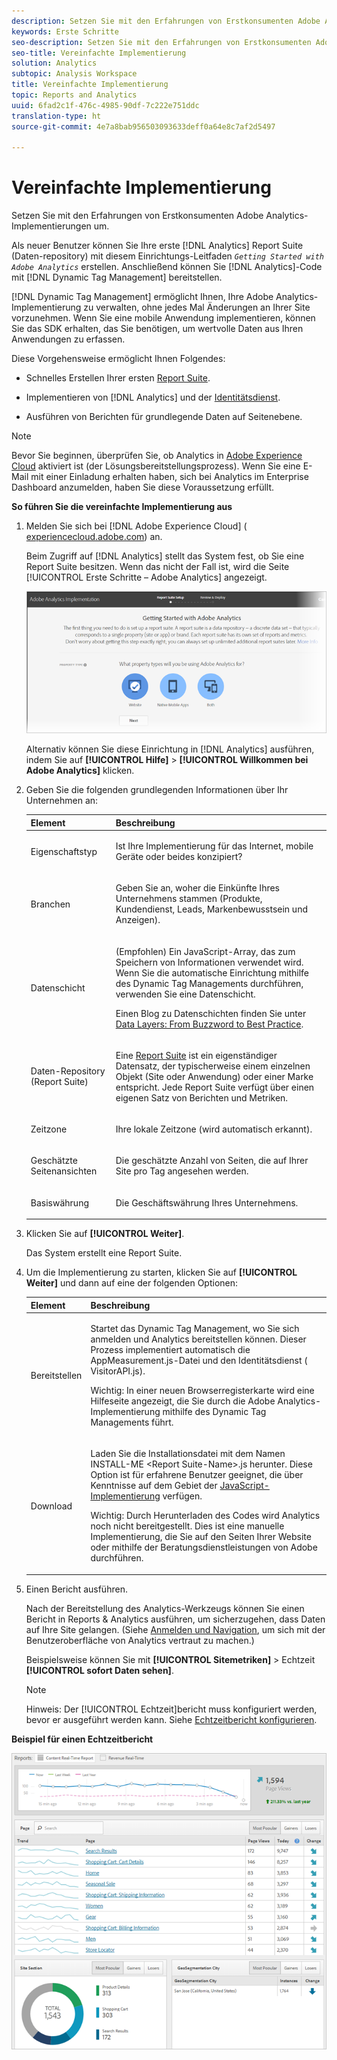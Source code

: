 ```yaml
---
description: Setzen Sie mit den Erfahrungen von Erstkonsumenten Adobe Analytics-Implementierungen um.
keywords: Erste Schritte
seo-description: Setzen Sie mit den Erfahrungen von Erstkonsumenten Adobe Analytics-Implementierungen um.
seo-title: Vereinfachte Implementierung
solution: Analytics
subtopic: Analysis Workspace
title: Vereinfachte Implementierung
topic: Reports and Analytics
uuid: 6fad2c1f-476c-4985-90df-7c222e751ddc
translation-type: ht
source-git-commit: 4e7a8bab956503093633deff0a64e8c7af2d5497

---
```



# Vereinfachte Implementierung

Setzen Sie mit den Erfahrungen von Erstkonsumenten Adobe Analytics-Implementierungen um.

<!-- 

<p>https://activation.adobedtm.com/index.php?redirected=1 </p>

 -->

Als neuer Benutzer können Sie Ihre erste [!DNL Analytics] Report Suite (Daten-repository) mit diesem Einrichtungs-Leitfaden *`Getting Started with Adobe Analytics`* erstellen. Anschließend können Sie [!DNL Analytics]-Code mit [!DNL Dynamic Tag Management] bereitstellen.

[!DNL Dynamic Tag Management] ermöglicht Ihnen, Ihre Adobe Analytics-Implementierung zu verwalten, ohne jedes Mal Änderungen an Ihrer Site vorzunehmen. Wenn Sie eine mobile Anwendung implementieren, können Sie das SDK erhalten, das Sie benötigen, um wertvolle Daten aus Ihren Anwendungen zu erfassen.

Diese Vorgehensweise ermöglicht Ihnen Folgendes:

* Schnelles Erstellen Ihrer ersten [Report Suite](https://marketing.adobe.com/resources/help/de_DE/analytics/getting-started/report-suites.html).
* Implementieren von [!DNL Analytics] und der [Identitätsdienst](https://marketing.adobe.com/resources/help/de_DE/mcvid/).

* Ausführen von Berichten für grundlegende Daten auf Seitenebene.

>[!NOTE]
>
>Bevor Sie beginnen, überprüfen Sie, ob Analytics in [Adobe Experience Cloud](https://marketing.adobe.com/resources/help/de_DE/mcloud/core_services.html) aktiviert ist (der Lösungsbereitstellungsprozess). Wenn Sie eine E-Mail mit einer Einladung erhalten haben, sich bei Analytics im Enterprise Dashboard anzumelden, haben Sie diese Voraussetzung erfüllt.

**So führen Sie die vereinfachte Implementierung aus**

1. Melden Sie sich bei [!DNL Adobe Experience Cloud] ( [experiencecloud.adobe.com](https://experiencecloud.adobe.com)) an.

   Beim Zugriff auf [!DNL Analytics] stellt das System fest, ob Sie eine Report Suite besitzen. Wenn das nicht der Fall ist, wird die Seite [!UICONTROL Erste Schritte – Adobe Analytics] angezeigt.

   ![](assets/analytics-implementation-rs-wizard.png)

   Alternativ können Sie diese Einrichtung in [!DNL Analytics] ausführen, indem Sie auf **[!UICONTROL Hilfe]** &gt; **[!UICONTROL Willkommen bei Adobe Analytics]** klicken.

1. Geben Sie die folgenden grundlegenden Informationen über Ihr Unternehmen an:

   <table id="table_1741878A1B284CB78D297D531DC703D6"> 
     <thead> 
      <tr> 
       <th colname="col1" class="entry"> Element </th> 
       <th colname="col2" class="entry"> Beschreibung </th> 
      </tr> 
     </thead>
     <tbody> 
      <tr> 
       <td colname="col1"> <p>Eigenschaftstyp </p> </td> 
       <td colname="col2"> <p>Ist Ihre Implementierung für das Internet, mobile Geräte oder beides konzipiert? </p> </td> 
      </tr> 
      <tr> 
       <td colname="col1"> <p>Branchen </p> </td> 
       <td colname="col2"> <p>Geben Sie an, woher die Einkünfte Ihres Unternehmens stammen (Produkte, Kundendienst, Leads, Markenbewusstsein und Anzeigen). </p> </td> 
      </tr> 
      <tr> 
       <td colname="col1"> <p>Datenschicht </p> </td> 
       <td colname="col2"> <p>(Empfohlen) Ein JavaScript-Array, das zum Speichern von Informationen verwendet wird. Wenn Sie die automatische Einrichtung mithilfe des Dynamic Tag Managements durchführen, verwenden Sie eine Datenschicht. </p> <p>Einen Blog zu Datenschichten finden Sie unter <a href="https://blogs.adobe.com/digitalmarketing/analytics/data-layers-buzzword-best-practice/" format="http" scope="external">Data Layers: From Buzzword to Best Practice</a>. </p> </td> 
      </tr> 
      <tr> 
       <td colname="col1"> <p>Daten-Repository (Report Suite) </p> </td> 
       <td colname="col2"> <p> Eine <a href="https://marketing.adobe.com/resources/help/de_DE/analytics/getting-started/report-suites.html" format="html" scope="external">Report Suite</a> ist ein eigenständiger Datensatz, der typischerweise einem einzelnen Objekt (Site oder Anwendung) oder einer Marke entspricht. Jede Report Suite verfügt über einen eigenen Satz von Berichten und Metriken. </p> </td> 
      </tr> 
      <tr> 
       <td colname="col1"> <p>Zeitzone </p> </td> 
       <td colname="col2"> <p>Ihre lokale Zeitzone (wird automatisch erkannt). </p> </td> 
      </tr> 
      <tr> 
       <td colname="col1"> <p>Geschätzte Seitenansichten </p> </td> 
       <td colname="col2"> <p>Die geschätzte Anzahl von Seiten, die auf Ihrer Site pro Tag angesehen werden. </p> </td> 
      </tr> 
      <tr> 
       <td colname="col1"> <p>Basiswährung </p> </td> 
       <td colname="col2"> <p>Die Geschäftswährung Ihres Unternehmens. </p> </td> 
      </tr> 
     </tbody> 
    </table>

1. Klicken Sie auf **[!UICONTROL Weiter]**.

   Das System erstellt eine Report Suite.

1. Um die Implementierung zu starten, klicken Sie auf **[!UICONTROL Weiter]** und dann auf eine der folgenden Optionen:

   <table id="table_71C7F7B9677346CD8D5130519D32464B"> 
     <thead> 
      <tr> 
       <th colname="col1" class="entry"> Element </th> 
       <th colname="col2" class="entry"> Beschreibung </th> 
      </tr> 
     </thead>
     <tbody> 
      <tr> 
       <td colname="col1"> <p>Bereitstellen </p> </td> 
       <td colname="col2"> <p> Startet das <span class="keyword">Dynamic Tag Management</span>, wo Sie sich anmelden und Analytics bereitstellen können. Dieser Prozess implementiert automatisch die <span class="filepath">AppMeasurement.js</span>-Datei und den Identitätsdienst (<span class="filepath"> VisitorAPI.js</span>). </p> <p> <p>Wichtig: In einer neuen Browserregisterkarte wird eine Hilfeseite angezeigt, die Sie durch die <span class="keyword">Adobe Analytics</span>-Implementierung mithilfe des Dynamic Tag Managements führt. </p> </p> </td> 
      </tr> 
      <tr> 
       <td colname="col1"> <p>Download </p> </td> 
       <td colname="col2"> <p> Laden Sie die Installationsdatei mit dem Namen <span class="filepath">INSTALL-ME &lt;Report Suite-Name&gt;.js</span> herunter. Diese Option ist für erfahrene Benutzer geeignet, die über Kenntnisse auf dem Gebiet der <a href="https://marketing.adobe.com/resources/help/de_DE/sc/implement/js_implementation.html" format="html" scope="external">JavaScript-Implementierung</a> verfügen. </p> <p> <p>Wichtig: Durch Herunterladen des Codes wird <span class="keyword">Analytics</span> noch nicht bereitgestellt. Dies ist eine manuelle Implementierung, die Sie auf den Seiten Ihrer Website oder mithilfe der Beratungsdienstleistungen von Adobe durchführen. </p> </p> </td> 
      </tr> 
     </tbody> 
    </table>

1. Einen Bericht ausführen.

   Nach der Bereitstellung des Analytics-Werkzeugs können Sie einen Bericht in Reports &amp; Analytics ausführen, um sicherzugehen, dass Daten auf Ihre Site gelangen. (Siehe [Anmelden und Navigation](https://marketing.adobe.com/resources/help/de_DE/analytics/getting-started/analytics-navigation.html), um sich mit der Benutzeroberfläche von Analytics vertraut zu machen.)

   Beispielsweise können Sie mit **[!UICONTROL Sitemetriken]** &gt; Echtzeit **[!UICONTROL sofort Daten sehen]**.

   >[!NOTE]
   >
   >Hinweis: Der [!UICONTROL Echtzeit]bericht muss konfiguriert werden, bevor er ausgeführt werden kann. Siehe [Echtzeitbericht konfigurieren](https://marketing.adobe.com/resources/help/de_DE/reference/t_realtime_admin.html).

**Beispiel für einen Echtzeitbericht**

![](assets/real-time-report.png)
